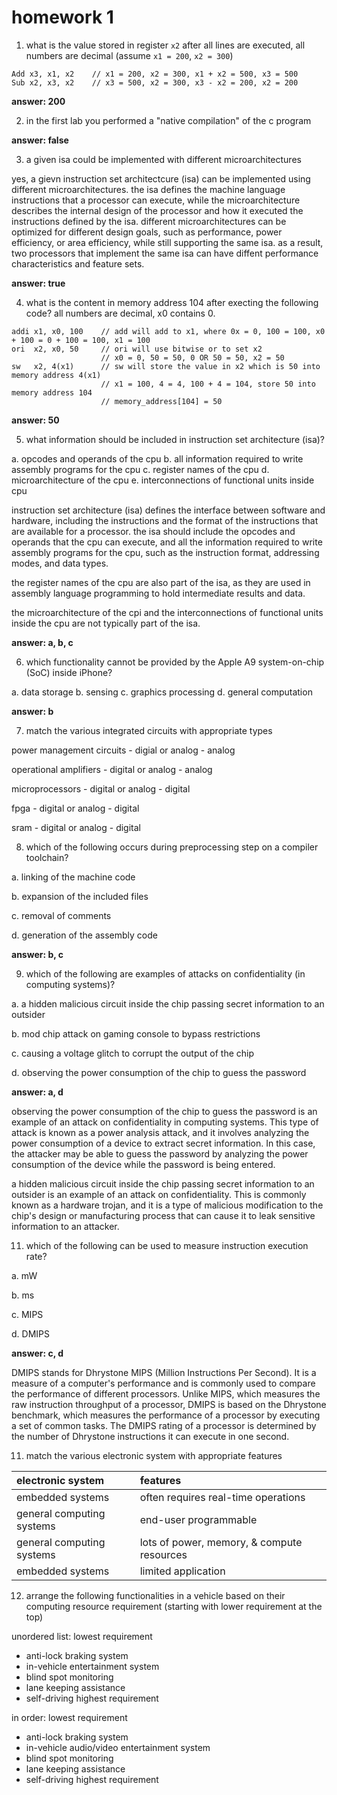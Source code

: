 # homework 1

1.  what is the value stored in register `x2` after all lines are executed, all numbers are decimal (assume `x1 = 200`, `x2 = 300`)

```
Add x3, x1, x2    // x1 = 200, x2 = 300, x1 + x2 = 500, x3 = 500
Sub x2, x3, x2    // x3 = 500, x2 = 300, x3 - x2 = 200, x2 = 200
```

**answer: 200**

2.  in the first lab you performed a "native compilation" of the c program

**answer: false**

3.  a given isa could be implemented with different microarchitectures

yes, a gievn instruction set architectcure (isa) can be implemented using different microarchitectures.  the isa defines the machine language instructions that a processor can execute, while the microarchitecture describes the internal design of the processor and how it executed the instructions defined by the isa.  different microarchitectures can be optimized for different design goals, such as performance, power efficiency, or area efficiency, while still supporting the same isa.  as a result, two processors that implement the same isa can have diffent performance characteristics and feature sets.

**answer: true**

4.  what is the content in memory address 104 after execting the following code?  all numbers are decimal, x0 contains 0.

```assembly
addi x1, x0, 100    // add will add to x1, where 0x = 0, 100 = 100, x0 + 100 = 0 + 100 = 100, x1 = 100
ori  x2, x0, 50     // ori will use bitwise or to set x2
                    // x0 = 0, 50 = 50, 0 OR 50 = 50, x2 = 50
sw   x2, 4(x1)      // sw will store the value in x2 which is 50 into memory address 4(x1)
                    // x1 = 100, 4 = 4, 100 + 4 = 104, store 50 into memory address 104
                    // memory_address[104] = 50
```

**answer: 50**

5.  what information should be included in instruction set architecture (isa)?

a.  opcodes and operands of the cpu
b.  all information required to write assembly programs for the cpu
c.  register names of the cpu
d.  microarchitecture of the cpu
e.  interconnections of functional units inside cpu

instruction set architecture (isa) defines the interface between software and hardware, including the instructions and the format of the instructions that are available for a processor.  the isa should include the opcodes and operands that the cpu can execute, and all the information required to write assembly programs for the cpu, such as the instruction format, addressing modes, and data types.

the register names of the cpu are also part of the isa, as they are used in assembly language programming to hold intermediate results and data.

the microarchitecture of the cpi and the interconnections of functional units inside the cpu are not typically part of the isa.

**answer: a, b, c**

6.  which functionality cannot be provided by the Apple A9 system-on-chip (SoC) inside iPhone?

a.  data storage
b.  sensing
c.  graphics processing
d.  general computation

**answer: b**

7.  match the various integrated circuits with appropriate types

power management circuits - digial or analog - analog

operational amplifiers - digital or analog - analog

microprocessors - digital or analog - digital

fpga - digital or analog - digital

sram - digital or analog - digital

8.  which of the following occurs during preprocessing step on a compiler toolchain?

a.  linking of the machine code

b.  expansion of the included files

c.  removal of comments

d.  generation of the assembly code

**answer:  b, c**

9.  which of the following are examples of attacks on confidentiality (in computing systems)?

a.  a hidden malicious circuit inside the chip passing secret information to an outsider 

b.  mod chip attack on gaming console to bypass restrictions

c.  causing a voltage glitch to corrupt the output of the chip

d.  observing the power consumption of the chip to guess the password

**answer: a, d**

observing the power consumption of the chip to guess the password is an example of an attack on confidentiality in computing systems. This type of attack is known as a power analysis attack, and it involves analyzing the power consumption of a device to extract secret information. In this case, the attacker may be able to guess the password by analyzing the power consumption of the device while the password is being entered.

a hidden malicious circuit inside the chip passing secret information to an outsider is an example of an attack on confidentiality. This is commonly known as a hardware trojan, and it is a type of malicious modification to the chip's design or manufacturing process that can cause it to leak sensitive information to an attacker.

11.  which of the following can be used to measure instruction execution rate?

a.  mW

b.  ms

c.  MIPS

d.  DMIPS

**answer: c, d**

DMIPS stands for Dhrystone MIPS (Million Instructions Per Second). It is a measure of a computer's performance and is commonly used to compare the performance of different processors. Unlike MIPS, which measures the raw instruction throughput of a processor, DMIPS is based on the Dhrystone benchmark, which measures the performance of a processor by executing a set of common tasks. The DMIPS rating of a processor is determined by the number of Dhrystone instructions it can execute in one second.


11.  match the various electronic system with appropriate features

| electronic system         | features                                    |
|:--------------------------|:--------------------------------------------|
| embedded systems          |  often requires real-time operations        |
| general computing systems |  end-user programmable                      |
| general computing systems |  lots of power, memory, & compute resources |
| embedded systems          |  limited application                        |

12.  arrange the following functionalities in a vehicle based on their computing resource requirement (starting with lower requirement at the top)

unordered list:
lowest requirement
-  anti-lock braking system
-  in-vehicle entertainment system
-  blind spot monitoring
-  lane keeping assistance
-  self-driving
highest requirement

in order:
lowest requirement
-  anti-lock braking system
-  in-vehicle audio/video entertainment system
-  blind spot monitoring
-  lane keeping assistance
-  self-driving
highest requirement










